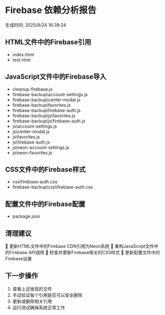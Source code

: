 # Firebase 依赖分析报告

生成时间: 2025/8/24 16:39:24

## HTML文件中的Firebase引用
- index.html
- test.html

## JavaScript文件中的Firebase导入
- cleanup-firebase.js
- firebase-backup\account-settings.js
- firebase-backup\center-modal.js
- firebase-backup\favorites.js
- firebase-backup\firebase-auth.js
- firebase-backup\js\favorites.js
- firebase-backup\js\firebase-auth.js
- js\account-settings.js
- js\center-modal.js
- js\favorites.js
- js\firebase-auth.js
- js\neon-account-settings.js
- js\neon-favorites.js

## CSS文件中的Firebase样式
- css\firebase-auth.css
- firebase-backup\css\firebase-auth.css

## 配置文件中的Firebase配置
- package.json

## 清理建议
🔧 更新HTML文件中的Firebase CDN引用为Neon系统
🔧 重构JavaScript文件中的Firebase API调用
🔧 检查并更新Firebase相关的CSS样式
🔧 更新配置文件中的Firebase设置

## 下一步操作
1. 查看上述发现的文件
2. 手动验证每个引用是否可以安全删除
3. 更新或删除相关引用
4. 运行测试确保系统正常工作
